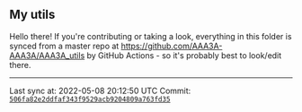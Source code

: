 ## My utils

Hello there! If you're contributing or taking a look, everything in this folder
is synced from a master repo at https://github.com/AAA3A-AAA3A/AAA3A_utils by GitHub Actions -
so it's probably best to look/edit there.

---

Last sync at: 2022-05-08 20:12:50 UTC
Commit: [`506fa82e2ddfaf343f9529acb9204809a763fd35`](https://github.com/AAA3A-AAA3A/AAA3A_utils/commit/506fa82e2ddfaf343f9529acb9204809a763fd35)
